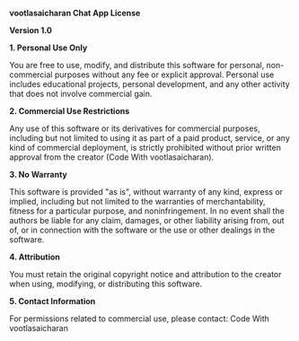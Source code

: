 **vootlasaicharan Chat App License**

**Version 1.0**

**1. Personal Use Only**

You are free to use, modify, and distribute this software for personal, non-commercial purposes without any fee or explicit approval. Personal use includes educational projects, personal development, and any other activity that does not involve commercial gain.

**2. Commercial Use Restrictions**

Any use of this software or its derivatives for commercial purposes, including but not limited to using it as part of a paid product, service, or any kind of commercial deployment, is strictly prohibited without prior written approval from the creator (Code With vootlasaicharan).

**3. No Warranty**

This software is provided "as is", without warranty of any kind, express or implied, including but not limited to the warranties of merchantability, fitness for a particular purpose, and noninfringement. In no event shall the authors be liable for any claim, damages, or other liability arising from, out of, or in connection with the software or the use or other dealings in the software.

**4. Attribution**

You must retain the original copyright notice and attribution to the creator when using, modifying, or distributing this software.

**5. Contact Information**

For permissions related to commercial use, please contact: Code With vootlasaicharan

